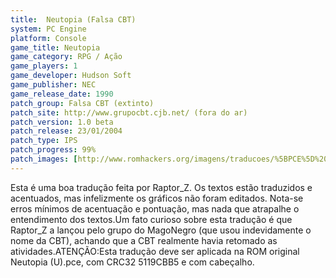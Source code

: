 ```yaml
---
title:  Neutopia (Falsa CBT)
system: PC Engine
platform: Console
game_title: Neutopia
game_category: RPG / Ação
game_players: 1
game_developer: Hudson Soft
game_publisher: NEC
game_release_date: 1990
patch_group: Falsa CBT (extinto)
patch_site: http://www.grupocbt.cjb.net/ (fora do ar)
patch_version: 1.0 beta
patch_release: 23/01/2004
patch_type: IPS
patch_progress: 99%
patch_images: [http://www.romhackers.org/imagens/traducoes/%5BPCE%5D%20Neutopia%20-%20Falsa%20CBT%20-%201.png,http://www.romhackers.org/imagens/traducoes/%5BPCE%5D%20Neutopia%20-%20Falsa%20CBT%20-%202.png,http://www.romhackers.org/imagens/traducoes/%5BPCE%5D%20Neutopia%20-%20Falsa%20CBT%20-%203.png]
---
```

Esta é uma boa tradução feita por Raptor_Z. Os textos estão traduzidos e acentuados, mas infelizmente os gráficos não foram editados. Nota-se erros mínimos de acentuação e pontuação, mas nada que atrapalhe o entendimento dos textos.Um fato curioso sobre esta tradução é que Raptor_Z a lançou pelo grupo do MagoNegro (que usou indevidamente o nome da CBT), achando que a CBT realmente havia retomado as atividades.ATENÇÃO:Esta tradução deve ser aplicada na ROM original Neutopia (U).pce, com CRC32 5119CBB5 e com cabeçalho.